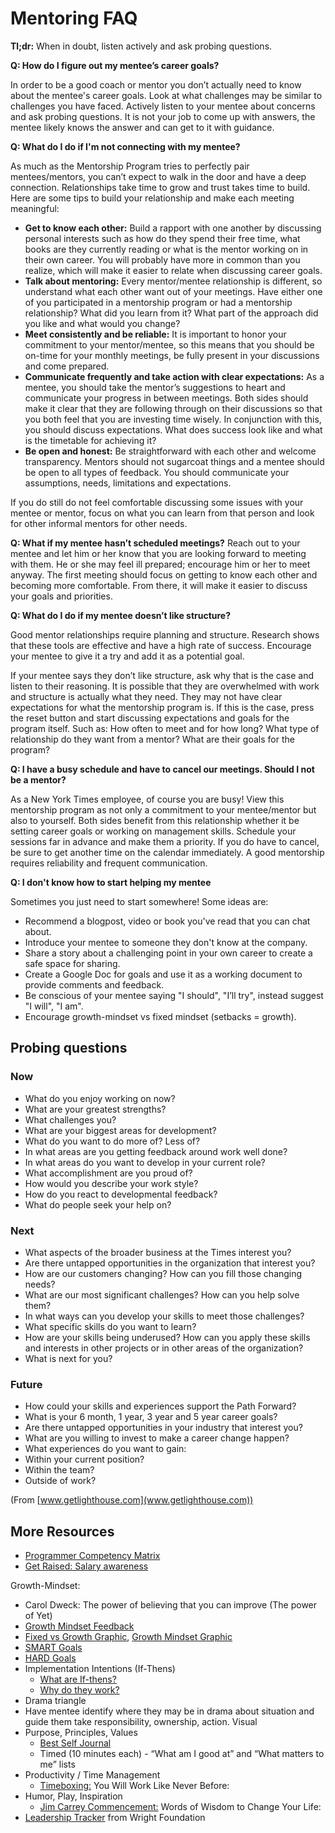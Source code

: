 # Mentoring FAQ

**Tl;dr:** When in doubt, listen actively and ask probing questions.

**Q: How do I figure out my mentee’s career goals?**

In order to be a good coach or mentor you don’t actually need to know about the mentee's career goals. Look at what
challenges may be similar to challenges you have faced. Actively listen to your mentee about concerns and ask probing questions.
It is not your job to come up with answers, the mentee likely knows the answer and can get to it with guidance.

**Q: What do I do if I'm not connecting with my mentee?**

As much as the Mentorship Program tries to perfectly pair mentees/mentors, you can’t expect to walk in the door and have a deep connection. Relationships take time to grow and trust takes time to build. Here are some tips to build your relationship and make each meeting meaningful:

* **Get to know each other:** Build a rapport with one another by discussing personal interests such as how do they spend their free time, what books are they currently reading or what is the mentor working on in their own career. You will probably have more in common than you realize, which will make it easier to relate when discussing career goals.
* **Talk about mentoring:** Every mentor/mentee relationship is different, so understand what each other want out of your meetings. Have either one of you participated in a mentorship program or had a mentorship relationship? What did you learn from it? What part of the approach did you like and what would you change?
* **Meet consistently and be reliable:** It is important to honor your commitment to your mentor/mentee, so this means that you should be on-time for your monthly meetings, be fully present in your discussions and come prepared.
* **Communicate frequently and take action with clear expectations:** As a mentee, you should take the mentor’s suggestions to heart and communicate your progress in between meetings. Both sides should make it clear that they are following through on their discussions so that you both feel that you are investing time wisely. In conjunction with this, you should discuss expectations. What does success look like and what is the timetable for achieving it?
* **Be open and honest:** Be straightforward with each other and welcome transparency. Mentors should not sugarcoat things and a mentee should be open to all types of feedback. You should communicate your assumptions, needs, limitations and expectations.

If you do still do not feel comfortable discussing some issues with your mentee or mentor, focus on what you can learn from that person and look for other informal mentors for other needs.

**Q: What if my mentee hasn’t scheduled meetings?**
Reach out to your mentee and let him or her know that you are looking forward to meeting with them. He or she may feel ill prepared; encourage him or her to meet anyway.  The first meeting should focus on getting to know each other and becoming more comfortable. From there, it will make it easier to discuss your goals and priorities.


**Q: What do I do if my mentee doesn’t like structure?**

Good mentor relationships require planning and structure. Research shows that these tools are effective and have a high rate of success.  Encourage your mentee to give it a try and add it as a potential goal.

If your mentee says they don’t like structure, ask why that is the case and listen to their reasoning. It is possible that they are
overwhelmed with work and structure is actually what they need. They may not have clear expectations for what the mentorship program is.
If this is the case, press the reset button and start discussing expectations and goals for the program itself. Such as: How often to meet
and for how long? What type of relationship do they want from a mentor? What are their goals for the program?

**Q: I have a busy schedule and have to cancel our meetings. Should I not be a mentor?**

As a New York Times employee, of course you are busy! View this mentorship program as not only a commitment to your mentee/mentor but
also to yourself. Both sides benefit from this relationship whether it be setting career goals or working on management skills.
Schedule your sessions far in advance and make them a priority. If you do have to cancel, be sure to get another time on the calendar
immediately. A good mentorship requires reliability and frequent communication.

**Q: I don't know how to start helping my mentee**

Sometimes you just need to start somewhere! Some ideas are:

* Recommend a blogpost, video or book you've read that you can chat about.
* Introduce your mentee to someone they don't know at the company.
* Share a story about a challenging point in your own career to create a safe space for sharing.
* Create a Google Doc for goals and use it as a working document to provide comments and feedback.
* Be conscious of your mentee saying "I should", "I’ll try", instead suggest "I will", "I am".
* Encourage growth-mindset vs fixed mindset (setbacks = growth).

## Probing questions
### Now
* What do you enjoy working on now?
* What are your greatest strengths?
* What challenges you?
* What are your biggest areas for development?
* What do you want to do more of? Less of?
* In what areas are you getting feedback around work well done?
* In what areas do you want to develop in your current role?
* What accomplishment are you proud of?
* How would you describe your work style?
* How do you react to developmental feedback?
* What do people seek your help on?

### Next
* What aspects of the broader business at the Times interest you?
* Are there untapped opportunities in the organization that interest you?
* How are our customers changing? How can you fill those changing needs?
* What are our most significant challenges?  How can you help solve them?
* In what ways can you develop your skills to meet those challenges?
* What specific skills do you want to learn?
* How are your skills being underused?  How can you apply these skills and interests in other projects or in other areas of the organization?
* What is next for you?

### Future
* How could your skills and experiences support the Path Forward?
* What is your 6 month, 1 year, 3 year and 5 year career goals?
* Are there untapped opportunities in your industry that interest you?
* What are you willing to invest to make a career change happen?
* What experiences do you want to gain:
* Within your current position?
* Within the team?
* Outside of work?

(From [www.getlighthouse.com](www.getlighthouse.com))
## More Resources
* [Programmer Competency Matrix](http://sijinjoseph.com/programmer-competency-matrix/)
* [Get Raised: Salary awareness](https://getraised.com/)

Growth-Mindset:
  * Carol Dweck: The power of believing that you can improve (The power of Yet)
  * [Growth Mindset Feedback](http://schools.nyc.gov/NR/rdonlyres/8EA47553-FEE3-4753-8BFC-D6688FC2D61F/0/GrowthMindsetFeedbackTool.pdf)
  * [Fixed vs Growth Graphic](http://cdn2.business2community.com/wp-content/uploads/2016/05/fixedvsgrowth-670x821.jpg.jpg), [Growth Mindset Graphic](http://compete4christ.co/wp-content/uploads/2016/02/mindset-outline-graphic.jpg)
* [SMART Goals](http://justagirlandherblog.com/wp-content/uploads/2014/01/SMART.jpg)
* [HARD Goals](http://www.alessiobresciani.com/personal-development/use-smart-goals-and-hard-goals-to-achieve-high-performance/)
* Implementation Intentions (If-Thens)
  * [What are If-thens?](https://daringtolivefully.com/implementation-intentions)
  * [Why do they work?](http://www.artofmanliness.com/2012/01/22/a-formula-for-success-the-power-of-implementation-intentions/)
* Drama triangle
* Have mentee identify where they may be in drama about situation and guide them take responsibility, ownership, action. Visual
* Purpose, Principles, Values
  * [Best Self Journal](https://bestself.co/products/self-journal)
  * Timed (10 minutes each) - “What am I good at” and “What matters to me” lists
* Productivity / Time Management
  * [Timeboxing:](http://www.mostlymaths.net/2010/06/timeboxing-you-will-work-like-never.html) You Will Work Like Never Before:
* Humor, Play, Inspiration
  * [Jim Carrey Commencement:](https://www.youtube.com/watch?v=J5pgrnstX6w) Words of Wisdom to Change Your Life:
* [Leadership Tracker](https://drive.google.com/open?id=0Bw6L7iVfcl7ua0w0X1YycVVpUEhzMkxQWTFlSlZ5VjhDckkw) from Wright Foundation
